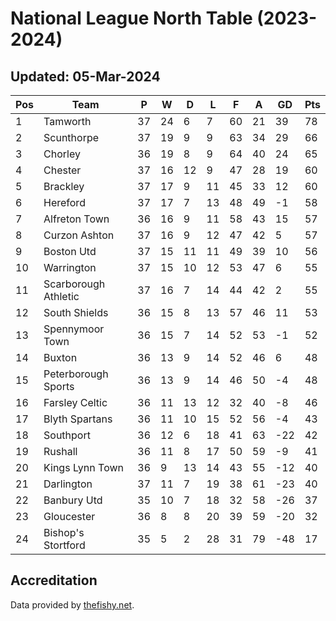# National League North Table (2023-2024)
## Updated: 05-Mar-2024

| Pos | Team | P | W | D | L | F | A | GD | Pts |
| --- | --- | --- | --- | --- | --- | --- | --- | --- | --- |
| 1 | Tamworth | 37 | 24 | 6 | 7 | 60 | 21 | 39 | 78 |
| 2 | Scunthorpe | 37 | 19 | 9 | 9 | 63 | 34 | 29 | 66 |
| 3 | Chorley | 36 | 19 | 8 | 9 | 64 | 40 | 24 | 65 |
| 4 | Chester | 37 | 16 | 12 | 9 | 47 | 28 | 19 | 60 |
| 5 | Brackley | 37 | 17 | 9 | 11 | 45 | 33 | 12 | 60 |
| 6 | Hereford | 37 | 17 | 7 | 13 | 48 | 49 | -1 | 58 |
| 7 | Alfreton Town | 36 | 16 | 9 | 11 | 58 | 43 | 15 | 57 |
| 8 | Curzon Ashton | 37 | 16 | 9 | 12 | 47 | 42 | 5 | 57 |
| 9 | Boston Utd | 37 | 15 | 11 | 11 | 49 | 39 | 10 | 56 |
| 10 | Warrington | 37 | 15 | 10 | 12 | 53 | 47 | 6 | 55 |
| 11 | Scarborough Athletic | 37 | 16 | 7 | 14 | 44 | 42 | 2 | 55 |
| 12 | South Shields | 36 | 15 | 8 | 13 | 57 | 46 | 11 | 53 |
| 13 | Spennymoor Town | 36 | 15 | 7 | 14 | 52 | 53 | -1 | 52 |
| 14 | Buxton | 36 | 13 | 9 | 14 | 52 | 46 | 6 | 48 |
| 15 | Peterborough Sports | 36 | 13 | 9 | 14 | 46 | 50 | -4 | 48 |
| 16 | Farsley Celtic | 36 | 11 | 13 | 12 | 32 | 40 | -8 | 46 |
| 17 | Blyth Spartans | 36 | 11 | 10 | 15 | 52 | 56 | -4 | 43 |
| 18 | Southport | 36 | 12 | 6 | 18 | 41 | 63 | -22 | 42 |
| 19 | Rushall | 36 | 11 | 8 | 17 | 50 | 59 | -9 | 41 |
| 20 | Kings Lynn Town | 36 | 9 | 13 | 14 | 43 | 55 | -12 | 40 |
| 21 | Darlington | 37 | 11 | 7 | 19 | 38 | 61 | -23 | 40 |
| 22 | Banbury Utd | 35 | 10 | 7 | 18 | 32 | 58 | -26 | 37 |
| 23 | Gloucester | 36 | 8 | 8 | 20 | 39 | 59 | -20 | 32 |
| 24 | Bishop's Stortford | 35 | 5 | 2 | 28 | 31 | 79 | -48 | 17 |

## Accreditation 

Data provided by [thefishy.net](https://www.thefishy.net/).